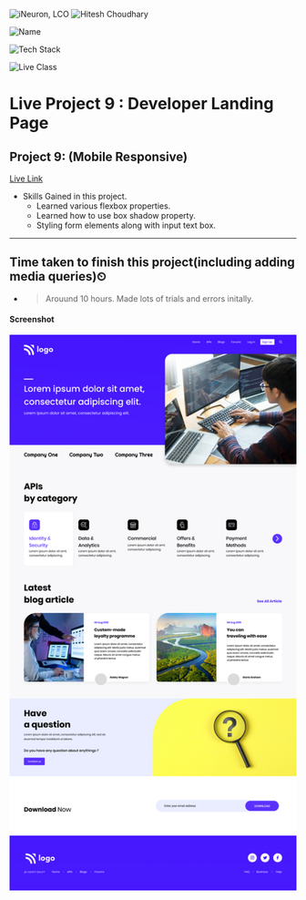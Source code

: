 
![iNeuron, LCO](https://img.shields.io/badge/iNeuron-LCO-green)
![Hitesh Choudhary](https://img.shields.io/badge/Hitesh--Choudhary-Full--stack--JS--bootcamp-red)

![Name](https://img.shields.io/badge/Project%20Made%20by-Shubham%20Somvanshi-white)

![Tech Stack](https://img.shields.io/badge/Tech%20Stack-HTML%20%7C%20CSS-blue)

![Live Class](https://img.shields.io/badge/Live%20Project%209-Developer%20Landing%20Page-brightgreen)

# Live Project 9 : Developer Landing Page

## Project 9: (Mobile Responsive)
[Live Link](https://developersomulanding.netlify.app/)

-   Skills Gained in this project.
    - Learned various flexbox properties.
    - Learned how to use box shadow property.
    - Styling form elements along with input text box.
     
---

## Time taken to finish this project(including adding media queries)⏲

- >Arouund 10 hours. Made lots of trials and errors initally.

#### Screenshot

![Desktop](./9.png)
